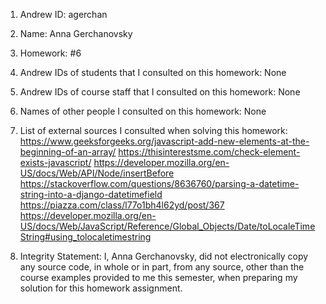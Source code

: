 1) Andrew ID: agerchan

2) Name: Anna Gerchanovsky

3) Homework: #6

4) Andrew IDs of students that I consulted on this homework: None

5) Andrew IDs of course staff that I consulted on this homework: None

6) Names of other people I consulted on this homework: None

7) List of external sources I consulted when solving this homework:
https://www.geeksforgeeks.org/javascript-add-new-elements-at-the-beginning-of-an-array/
https://thisinterestsme.com/check-element-exists-javascript/
https://developer.mozilla.org/en-US/docs/Web/API/Node/insertBefore
https://stackoverflow.com/questions/8636760/parsing-a-datetime-string-into-a-django-datetimefield
https://piazza.com/class/l77o1bh4l62yd/post/367
https://developer.mozilla.org/en-US/docs/Web/JavaScript/Reference/Global_Objects/Date/toLocaleTimeString#using_tolocaletimestring

8) Integrity Statement: I, Anna Gerchanovsky, did not electronically copy any
source code, in whole or in part, from any source, other than the course
examples provided to me this semester, when preparing my solution for this
homework assignment.